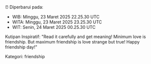 ⏰ Diperbarui pada:
- WIB: Minggu, 23 Maret 2025 22.25.30 UTC
- WITA: Minggu, 23 Maret 2025 23.25.30 UTC
- WIT: Senin, 24 Maret 2025 00.25.30 UTC

Kutipan Inspiratif:
"Read it carefully and get meaning! Minimum love is friendship. But maximum friendship is love strange but true! Happy friendship day!"


Kategori: friendship

